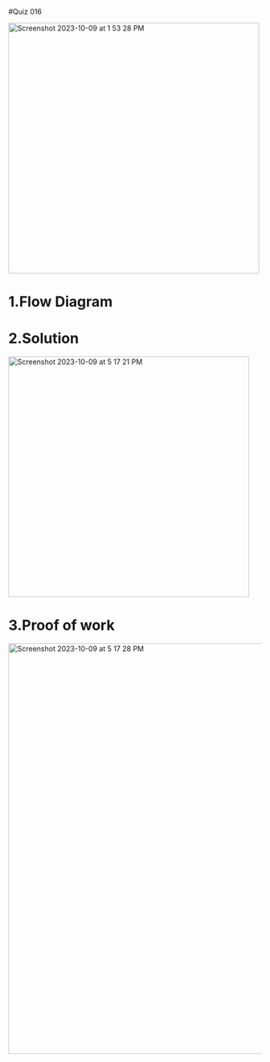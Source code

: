 #Quiz 016

<img width="499" alt="Screenshot 2023-10-09 at 1 53 28 PM" src="https://github.com/K-Schriber/Unit-1-Comp-Sci/assets/142757998/c5450169-acd9-4e97-bdcd-c82020429c30">


# 1.Flow Diagram


# 2.Solution

<img width="479" alt="Screenshot 2023-10-09 at 5 17 21 PM" src="https://github.com/K-Schriber/Unit-1-Comp-Sci/assets/142757998/13fa68e4-e9e5-4c11-b8e4-8e6915664b42">

# 3.Proof of work

<img width="817" alt="Screenshot 2023-10-09 at 5 17 28 PM" src="https://github.com/K-Schriber/Unit-1-Comp-Sci/assets/142757998/2e8aaec0-e697-4050-8fa9-5bbab60fabe0">




